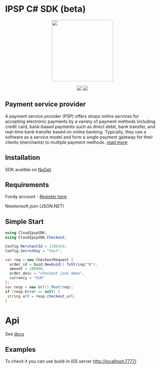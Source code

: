 # IPSP C# SDK (beta)

<p align="center">
  <img width="200" height="200" src="https://avatars0.githubusercontent.com/u/15383021?s=200&v=4">
</p>
<p align="center">
	<a href="https://www.nuget.org/packages/CloudIpspSDK/"><img src="https://img.shields.io/nuget/v/CloudIpspSDK.svg" /></a>
	<a href="https://www.nuget.org/packages/CloudIpspSDK/"><img src="https://img.shields.io/nuget/dt/CloudIpspSDK.svg" /></a>
</p>

## Payment service provider
A payment service provider (PSP) offers shops online services for accepting electronic payments by a variety of payment methods including credit card, bank-based payments such as direct debit, bank transfer, and real-time bank transfer based on online banking. Typically, they use a software as a service model and form a single payment gateway for their clients (merchants) to multiple payment methods. 
[read more](https://en.wikipedia.org/wiki/Payment_service_provider)

## Installation

SDK availble on [NuGet](https://www.nuget.org/packages/CloudIpspSDK/).

## Requirements

Fondy account - [Register here](https://portal.fondy.eu/mportal/#/account/registration)

Newtonsoft.json (JSON.NET)


## Simple Start
```csharp
using CloudIpspSDK;
using CloudIpspSDK.Checkout;

Config.MerchantId = 1396424;
Config.SecretKey = "test";

var req = new CheckoutRequest {
  order_id = Guid.NewGuid().ToString("N"),
  amount = 100000,
  order_desc = "checkout json demo",
  currency = "EUR"
};
var resp = new Url().Post(req);
if (resp.Error == null) {
 string url = resp.checkout_url;
}
```
# Api

See [docs](https://docs.fondy.eu/)
## Examples
To check it you can use build-in ISS server
[http://localhost:7777/](http://localhost:7777/)
